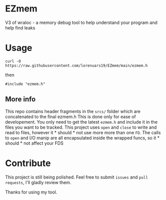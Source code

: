 # EZmem
V3 of wraloc - a memory debug tool to help understand your program and help find leaks

# Usage
```
curl -O https://raw.githubusercontent.com/lorenuars19/EZmem/main/ezmem.h
```
then
```
#include "ezmem.h"
```

## More info
This repo contains header fragments in the `srcs/` folder which are concatenated to the final ezmem.h
This is done only for ease of developement.
You only need to get the latest `ezmem.h` and include it in the files you want to be tracked.
This project uses `open` and `close` to write and read to files, however it * should * not use more more than one `FD`.
The calls to `open` and I/O manip are all encapsulated inside the wrapped funcs, so it * should * not affect your FDS

# Contribute
This project is still being polished.
Feel free to submit `issues` and `pull requests`, I'll gladly review them.

Thanks for using my tool.
